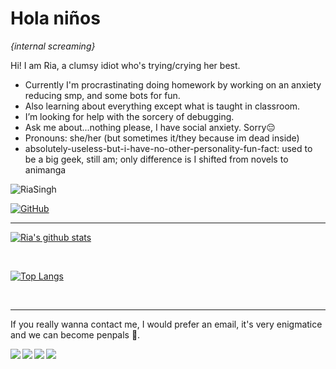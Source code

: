 <!--
**riasingh12/riasingh12** is a ✨ _special_ ✨ repository because its `README.md` (this file) appears on your GitHub profile.-->

# Hola niños 
_{internal screaming}_

Hi! I am Ria, a clumsy idiot who's trying/crying her best.
- Currently I'm procrastinating doing homework by working on an anxiety reducing smp, and some bots for fun.
-  Also learning about everything except what is taught in classroom.
-  I’m looking for help with the sorcery of debugging.
-  Ask me about...nothing please, I have social anxiety. Sorry😔
-  Pronouns: she/her (but sometimes it/they because im dead inside)
-  absolutely-useless-but-i-have-no-other-personality-fun-fact: used to be a big geek, still am; only difference is I shifted from novels to animanga


<img src="https://komarev.com/ghpvc/?username=riasingh12&style=flat-square" alt="RiaSingh" /><br>

[![GitHub](https://img.shields.io/badge/dynamic/json?logo=github&label=GitHub+Followers&labelColor=282c34&color=181717&query=%24.data.totalSubs&url=https%3A%2F%2Fapi.spencerwoo.com%2Fsubstats%2F%3Fsource%3Dgithub%26queryKey%3Driasingh12&longCache=true&theme=vue-dark)](https://github.com/riasingh12) <br> <hr>

[![Ria's github stats](https://github-readme-stats.vercel.app/api?username=riasingh12&hide=issues&show_icons=true&include_all_commits=true&theme=vue-dark)](https://github.com/riasingh12)

<br>

[![Top Langs](https://github-readme-stats.vercel.app/api/top-langs/?username=riasingh12&layout=compact&theme=vue-dark)](https://github.com/riasingh12)

<br><hr>

If you really wanna contact me, I would prefer an email, it's very enigmatice and we can become penpals 🥺.

[<img align="left" src="https://img.icons8.com/fluent/48/000000/gmail.png"/>][email]
[<img align="left" src="https://img.icons8.com/fluent/48/000000/instagram-new.png"/>][instagram]
[<img align="left" src="https://img.icons8.com/fluent/48/000000/discord.png"/>][discord]
[<img align="left" src="https://img.icons8.com/fluent/48/000000/linkedin.png"/>][linkedin]

[email]: mailto:riasingh.rs12@gmail.com
[instagram]: https://www.instagram.com/bloody_pranksteen
[discord]: https://discord.bio/p/ratakittydoggo
[linkedin]: https://www.linkedin.com/in/ria-singh-241392197/







